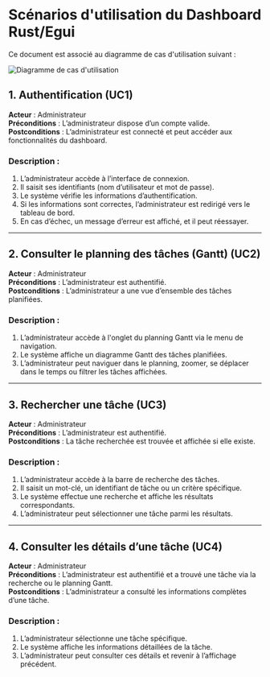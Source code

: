 # Scénarios d'utilisation du Dashboard Rust/Egui

Ce document est associé au diagramme de cas d'utilisation suivant :

![Diagramme de cas d'utilisation](https://github.com/info5-groupe-9-dashboard-rust/docs/blob/main/Conception/UML/Use_Case/use_case.png)

## 1. Authentification (UC1)
**Acteur** : Administrateur\
**Préconditions** : L’administrateur dispose d’un compte valide.\
**Postconditions** : L’administrateur est connecté et peut accéder aux fonctionnalités du dashboard.

### Description :
1. L’administrateur accède à l’interface de connexion.
2. Il saisit ses identifiants (nom d’utilisateur et mot de passe).
3. Le système vérifie les informations d’authentification.
4. Si les informations sont correctes, l’administrateur est redirigé vers le tableau de bord.
5. En cas d’échec, un message d’erreur est affiché, et il peut réessayer.

---

## 2. Consulter le planning des tâches (Gantt) (UC2)
**Acteur** : Administrateur\
**Préconditions** : L’administrateur est authentifié.\
**Postconditions** : L’administrateur a une vue d’ensemble des tâches planifiées.

### Description :
1. L’administrateur accède à l'onglet du planning Gantt via le menu de navigation.
2. Le système affiche un diagramme Gantt des tâches planifiées.
3. L’administrateur peut naviguer dans le planning, zoomer, se déplacer dans le temps ou filtrer les tâches affichées.

---

## 3. Rechercher une tâche (UC3)
**Acteur** : Administrateur\
**Préconditions** : L’administrateur est authentifié.\
**Postconditions** : La tâche recherchée est trouvée et affichée si elle existe.

### Description :
1. L’administrateur accède à la barre de recherche des tâches.
2. Il saisit un mot-clé, un identifiant de tâche ou un critère spécifique.
3. Le système effectue une recherche et affiche les résultats correspondants.
4. L’administrateur peut sélectionner une tâche parmi les résultats.

---

## 4. Consulter les détails d’une tâche (UC4)
**Acteur** : Administrateur\
**Préconditions** : L’administrateur est authentifié et a trouvé une tâche via la recherche ou le planning Gantt.\
**Postconditions** : L’administrateur a consulté les informations complètes d’une tâche.

### Description :
1. L’administrateur sélectionne une tâche spécifique.
2. Le système affiche les informations détaillées de la tâche.
3. L’administrateur peut consulter ces détails et revenir à l’affichage précédent.
